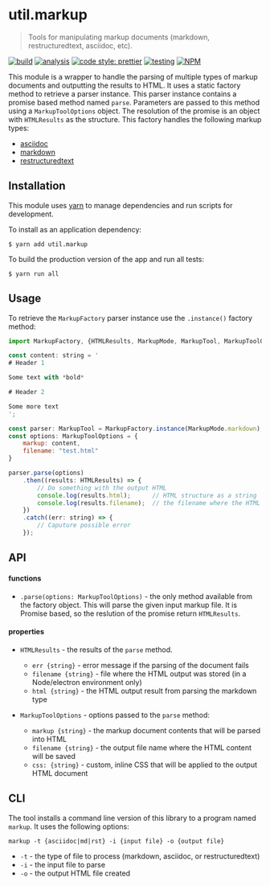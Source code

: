 # util.markup

> Tools for manipulating markup documents (markdown, restructuredtext, asciidoc, etc).

[![build](https://github.com/jmquigley/util.markup/workflows/build/badge.svg)](https://github.com/jmquigley/util.markup/actions)
[![analysis](https://img.shields.io/badge/analysis-tslint-9cf.svg)](https://palantir.github.io/tslint/)
[![code style: prettier](https://img.shields.io/badge/code_style-prettier-ff69b4.svg?style=flat-square)](https://github.com/prettier/prettier)
[![testing](https://img.shields.io/badge/testing-jest-blue.svg)](https://facebook.github.io/jest/)
[![NPM](https://img.shields.io/npm/v/util.markup.svg)](https://www.npmjs.com/package/util.markup)

This module is a wrapper to handle the parsing of multiple types of markup documents and outputting the results to HTML.  It uses a static factory method to retrieve a parser instance.  This parser instance contains a promise based method named `parse`.  Parameters are passed to this method using a `MarkupToolOptions` object.  The resolution of the promise is an object with `HTMLResults` as the structure.  This factory handles the following markup types:

- [asciidoc](https://www.npmjs.com/package/asciidoctor)
- [markdown](https://www.npmjs.com/package/remarkable)
- [restructuredtext](https://www.npmjs.com/package/restructured)


## Installation

This module uses [yarn](https://yarnpkg.com/en/) to manage dependencies and run scripts for development.

To install as an application dependency:
```
$ yarn add util.markup
```

To build the production version of the app and run all tests:
```
$ yarn run all
```


## Usage

To retrieve the `MarkupFactory` parser instance use the `.instance()` factory method:

```javascript
import MarkupFactory, {HTMLResults, MarkupMode, MarkupTool, MarkupToolOptions} from "util.markup";

const content: string = '
# Header 1

Some text with *bold*

# Header 2

Some more text
';

const parser: MarkupTool = MarkupFactory.instance(MarkupMode.markdown);
const options: MarkupToolOptions = {
    markup: content,
    filename: "test.html"
}

parser.parse(options)
    .then((results: HTMLResults) => {
        // Do something with the output HTML
        console.log(results.html);      // HTML structure as a string
        console.log(results.filename);  // the filename where the HTML will be saved
    })
    .catch((err: string) => {
        // Caputure possible error
    });
```


## API

#### functions

- `.parse(options: MarkupToolOptions)` - the only method available from the factory object.  This will parse the given input markup file.  It is Promise based, so the reslution of the promise return `HTMLResults`.

#### properties

- `HTMLResults` - the results of the `parse` method.
  - `err {string}` - error message if the parsing of the document fails
  - `filename {string}` - file where the HTML output was stored (in a Node/electron environment only)
  - `html {string}` - the HTML output result from parsing the markdown type

- `MarkupToolOptions` - options passed to the `parse` method:
  - `markup {string}` - the markup document contents that will be parsed into HTML
  - `filename {string}` - the output file name where the HTML content will be saved
  - `css: {string}` - custom, inline CSS that will be applied to the output HTML document


## CLI

The tool installs a command line version of this library to a program named `markup`.  It uses the following options:

```
markup -t {asciidoc|md|rst} -i {input file} -o {output file}
```

- `-t` - the type of file to process (markdown, asciidoc, or restructuredtext)
- `-i` - the input file to parse
- `-o` - the output HTML file created
